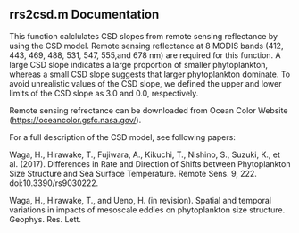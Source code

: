 ## rrs2csd.m Documentation

This function calclulates CSD slopes from remote sensing reflectance by using the CSD model. Remote sensing reflectance at 8 MODIS bands (412, 443, 469, 488, 531, 547, 555,and 678 nm) are required for this function. A large CSD slope indicates a large proportion of smaller phytoplankton, whereas a small CSD slope suggests that larger phytoplankton dominate. To avoid unrealistic values of the CSD slope, we defined the upper and lower limits of the CSD slope as 3.0 and 0.0, respectively.

Remote sensing refrectance can be downloaded from Ocean Color Website (https://oceancolor.gsfc.nasa.gov/).

For a full description of the CSD model, see following papers:

Waga, H., Hirawake, T., Fujiwara, A., Kikuchi, T., Nishino, S., Suzuki, K., et al. (2017). Differences in Rate and Direction of Shifts between Phytoplankton Size Structure and Sea Surface Temperature. Remote Sens. 9, 222. doi:10.3390/rs9030222.

Waga, H., Hirawake, T., and Ueno, H. (in revision). Spatial and temporal variations in impacts of mesoscale eddies on phytoplankton size structure. Geophys. Res. Lett.
